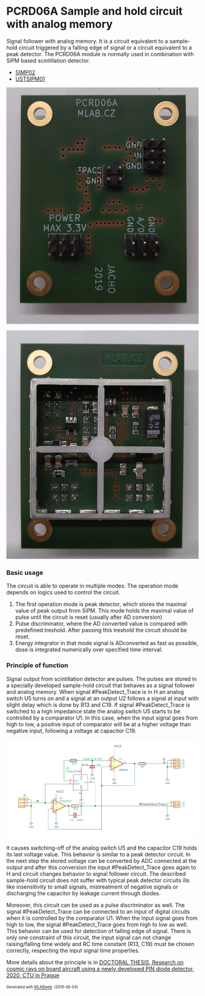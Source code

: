 <!--- PrjInfo ---> <!--- Please remove this line after manually editing --->
<!--- 00a56be08b96043df9e37d6aff7b6990 --->
<!--- Created:2019-08-04 12:46:39.528455: --->
<!--- Author:: --->
<!--- AuthorEmail:: --->
<!--- Tags:: --->
<!--- Ust:: --->
<!--- Label --->
<!--- ELabel --->
<!--- Name:PCRD06A: --->
# PCRD06A Sample and hold circuit with analog memory
<!--- LongName --->
Signal follower with analog memory. It is a circuit equivalent to a sample-hold circuit triggered by a falling edge of signal or a circuit equivalent to a peak detector. The PCRD06A module is normally used in combination with SiPM based scintillation detector.

  * [SIMP02](https://github.com/mlab-modules/SIPM02)
  * [USTSIPM01](https://github.com/ust-modules/USTSIPM01)

<!--- ELongName --->

<!--- Lead --->

<!--- ELead --->

![PCRD06A](doc/img/PCRD06A_big_top.jpg)

![PCRD06A](doc/img/PCRD06A_big_bot.jpg)

<!--- Description --->

### Basic usage 

The circuit is able to operate in multiple modes. The operation mode depends on logics used to control the circuit.  

  1. The first operation mode is peak detector, which stores the maximal value of peak output from SiPM. This mode holds the maximal value of pulse until the circuit is reset (usually after AD conversion)
  2. Pulse discriminator, where the AD converted value is compared with predefined treshold. After passing this treshold the circuit should be reset. 
  3. Energy integrator in that mode signal is ADconverted as fast as possible, dose is integrated numerically over specified time interval. 

### Principle of function 

Signal output from scintillation detector are pulses. The pulses are stored in a specially developed sample-hold circuit that behaves as a signal follower and analog memory. When signal #PeakDetect_Trace is in H an analog switch U5 turns on and a signal at an output U2 follows a signal at input with slight delay which is done by R13 and C19. If signal #PeakDetect_Trace is switched to a high impedance state the analog switch U5 starts to be controlled by a comparator U1. In this case, when the input signal goes from high to low, a positive input of comparator will be at a higher voltage than negative input, following a voltage at capacitor C19.

![PCRD06A](doc/img/PCRD06A_schematics.png)

It causes switching-off of the analog switch U5 and the capacitor C19 holds its last voltage value. This behavior is similar to a peak detector circuit. In the next step the stored voltage can be converted by ADC connected at the output and after this conversion the input #PeakDetect_Trace goes again to H and circuit changes behavior to signal follower circuit. The described sample-hold circuit does not suffer with typical peak detector circuits ills like insensitivity to small signals, mistreatment of negative signals or discharging the capacitor by leakage current through diodes.

Moreover, this circuit can be used as a pulse discriminator as well. The signal #PeakDetect_Trace can be connected to an input of digital circuits when it is controlled by the comparator U1. When the input signal goes from high to low, the signal #PeakDetect_Trace goes from high to low as well. This behavior can be used for detection of falling edge of signal. There is only one constraint of this circuit, the input signal can not change raising/falling time widely and RC time constant (R13, C19) must be chosen correctly, respecting the input signal time properties.

More details about the principle is in [DOCTORAL THESIS, Research on cosmic rays on board aircraft using a newly developed PIN diode detector, 2020, CTU in Prague](http://www.ujf.cas.cz/export/sites/ujf/.content/files/CRREAT/kakona_thesis.pdf)


<!--- EDescription --->
<!--- Content --->
<!--- EContent --->
<sub><sup> Generated with [MLABweb](https://github.com/MLAB-project/MLABweb). (2019-08-04)</sup></sub>
